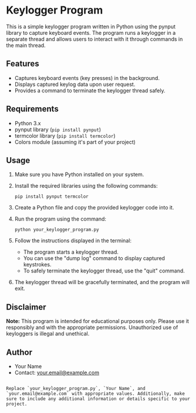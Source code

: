 # Keylogger Program

This is a simple keylogger program written in Python using the pynput library to capture keyboard events. The program runs a keylogger in a separate thread and allows users to interact with it through commands in the main thread.

## Features

- Captures keyboard events (key presses) in the background.
- Displays captured keylog data upon user request.
- Provides a command to terminate the keylogger thread safely.

## Requirements

- Python 3.x
- pynput library (`pip install pynput`)
- termcolor library (`pip install termcolor`)
- Colors module (assuming it's part of your project)

## Usage

1. Make sure you have Python installed on your system.

2. Install the required libraries using the following commands:
   ```
   pip install pynput termcolor
   ```

3. Create a Python file and copy the provided keylogger code into it.

4. Run the program using the command:
   ```
   python your_keylogger_program.py
   ```

5. Follow the instructions displayed in the terminal:
   - The program starts a keylogger thread.
   - You can use the "dump log" command to display captured keystrokes.
   - To safely terminate the keylogger thread, use the "quit" command.

6. The keylogger thread will be gracefully terminated, and the program will exit.

## Disclaimer

**Note:** This program is intended for educational purposes only. Please use it responsibly and with the appropriate permissions. Unauthorized use of keyloggers is illegal and unethical.

## Author

- Your Name
- Contact: your.email@example.com
```

Replace `your_keylogger_program.py`, `Your Name`, and `your.email@example.com` with appropriate values. Additionally, make sure to include any additional information or details specific to your project.